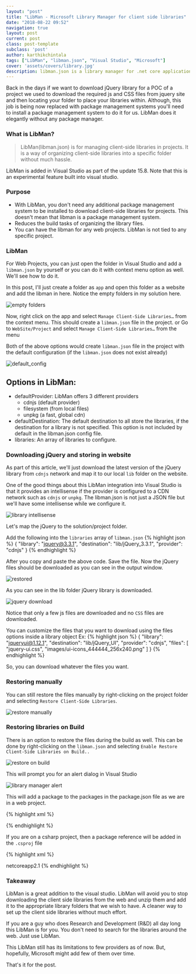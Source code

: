 ```yaml
---
layout: "post"
title: "LibMan - Microsoft Library Manager for client side libraries"
date: "2018-08-22 09:52"
navigation: true
layout: post
current: post
class: post-template
subclass: 'post'
author: karthikchintala
tags: ["LibMan", "libman.json", "Visual Studio", "Microsoft"]
cover: 'assets/covers/library.jpg'
description: libman.json is a library manager for .net core applications in the client side
---
```


Back in the days if we want to download jQuery library for a POC of a project we used to download the required js and CSS files from jquery site and then locating your folder to place your libraries within. Although, this job is being now replaced with package management systems you'll need to install a package management system to do it for us. LibMan does it elegantly without any package manager.

### What is LibMan?
> LibMan(libman.json) is for managing client-side libraries in projects. It is a way of organizing client-side libraries into a specific folder without much hassle.

LibMan is added in Visual Studio as part of the update 15.8. Note that this is an experimental feature built into visual studio.

### Purpose
- With LibMan, you don't need any additional package management system to be installed to download client-side libraries for projects. This doesn't mean that libman is a package management system.
- Reduces the build tasks of organizing the library files.
- You can have the libman for any web projects. LibMan is not tied to any specific project.

### LibMan
For Web Projects, you can just open the folder in Visual Studio and add a `libman.json` by yourself or you can do it with context menu option as well. We'll see how to do it.

In this post, I'll just create a folder as `app` and open this folder as a website and add the libman in here. Notice the empty folders in my solution here.

![empty folders](assets\posts\libman\empty_folders.png)

Now, right click on the app and select `Manage Client-Side Libraries…` from the context menu. This should create a `libman.json` file in the project.
or
Go to `WebSite/Project` and select `Manage Client-Side Libraries…` from the menu

Both of the above options would create `libman.json` file in the project with the default configuration (if the `libman.json` does not exist already)

![default_config](assets\posts\libman\default_config.png)

## Options in LibMan:
- defaultProvider: LibMan offers 3 different providers
    - cdnjs (default provider)
    - filesystem (from local files)
    - unpkg (a fast, global cdn)
- defaultDestination: The default destination to all store the libraries, if the destination for a library is not specified. This option is not included by default in the libman.json config file.
- libraries: An array of libraries to configure.

### Downloading jQuery and storing in website
As part of this article, we'll just download the latest version of the jQuery library from `cdnjs` network and map it to our local `lib` folder on the website.

One of the good things about this LibMan integration into Visual Studio is that it provides an intellisense if the provider is configured to a CDN network such as `cdnjs` or `unpkg`. The libman.json is not just a JSON file but we'll have some intellisense while we configure it.

![library intellisense](assets\posts\libman\library_intellisense.png)

Let's map the jQuery to the solution/project folder.

Add the following into the `libraries` array of `libman.json`
{% highlight json %}
{
      "library": "jquery@3.3.1",
      "destination": "lib/jQuery_3.3.1",
      "provider": "cdnjs"
}
{% endhighlight %}

After you copy and paste the above code. Save the file. Now the jQuery files should be downloaded as you can see in the output window.

![restored](assets\posts\libman\restored.png)

As you can see in the lib folder jQuery library is downloaded.

![jquery download](assets\posts\libman\jquery_downloaded.png)

Notice that only a few js files are downloaded and no `CSS` files are downloaded.

You can customize the files that you want to download using the files options inside a library object
Ex:
{% highlight json %}
{
      "library": "jqueryui@1.12.1",
      "destination": "lib/jQuery_UI",
      "provider": "cdnjs",
      "files": [ "jquery-ui.css", "images/ui-icons_444444_256x240.png" ]
}
{% endhighlight %}

So, you can download whatever the files you want.

### Restoring manually
You can still restore the files manually by right-clicking on the project folder and selecting `Restore Client-Side Libraries`.

![restore manually](assets\posts\libman\restore_manually.png)

### Restoring libraries on Build
There is an option to restore the files during the build as well. This can be done by right-clicking on the `libman.json` and selecting `Enable Restore Client-Side Libraries on Build..`

![restore on build](assets\posts\libman\restore_on_build.png)

This will prompt you for an alert dialog in Visual Studio

![library manager alert](assets\posts\libman\library_manager_alert.png)

This will add a package to the packages in the package.json file as we are in a web project.

{% highlight xml %}
<?xml version="1.0" encoding="utf-8"?>
<packages>
  <package id="Microsoft.Web.LibraryManager.Build" version="1.0.163" targetFramework="net40" />
</packages>
{% endhighlight %}

If you are on a csharp project, then a package reference will be added in the `.csproj` file

{% highlight xml %}
<Project Sdk="Microsoft.NET.Sdk.Web">

  <PropertyGroup>
    <TargetFramework>netcoreapp2.1</TargetFramework>
  </PropertyGroup>

  <ItemGroup>
    <PackageReference Include="Microsoft.AspNetCore.App" />
    <PackageReference Include="Microsoft.Web.LibraryManager.Build" Version="1.0.163" />
  </ItemGroup>

</Project>
{% endhighlight %}

### Takeaway
LibMan is a great addition to the visual studio. LibMan will avoid you to stop downloading the client side libraries from the web and unzip them and add it to the appropriate library folders that we wish to have. A cleaner way to set up the client side libraries without much effort.

If you are a guy who does Research and Development (R&D) all day long this LibMan is for you. You don't need to search for the libraries around the web. Just use LibMan.

This LibMan still has its limitations to few providers as of now. But, hopefully, Microsoft might add few of them over time.

That's it for the post.
